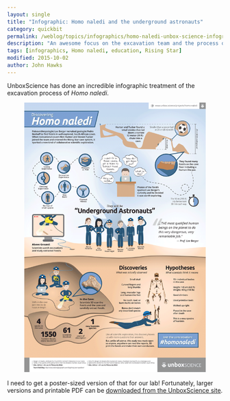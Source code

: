 ```yaml
---
layout: single
title: "Infographic: Homo naledi and the underground astronauts"
category: quickbit
permalink: /weblog/topics/infographics/homo-naledi-unbox-science-infographic-2015.html
description: "An awesome focus on the excavation team and the process of uncovering <em>Homo naledi</em> from the Rising Star cave."
tags: [infographics, Homo naledi, education, Rising Star]
modified: 2015-10-02
author: John Hawks
---
```


UnboxScience has done an incredible infographic treatment of the excavation process of <em>Homo naledi</em>. 

<figure>
<img src="/images/homo-naledi-infographic-unbox-science.png" alt="Infographic" />
</figure>

I need to get a poster-sized version of that for our lab! Fortunately, larger versions and printable PDF can be <a href="http://www.unbox.science/projects/homo-naledi/">downloaded from the UnboxScience site</a>. 
